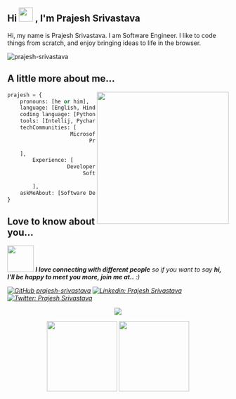 <h2> Hi <img src="https://user-images.githubusercontent.com/47695045/141738908-54f58465-27d5-4c9d-af00-1544f59acaaa.gif"height="32px" style="padding-top: 50px;"> , I'm Prajesh Srivastava</h2>


Hi, my name is Prajesh Srivastava. I am Software Engineer. I like to code things from scratch, and enjoy bringing ideas to life in the browser.

<img src="https://komarev.com/ghpvc/?username=prajesh-srivastava&label=Profile%20views&color=0e75b6&style=flat" alt="prajesh-srivastava" />


## A little more about me...
<img align='right' height="300" width="300" src="https://user-images.githubusercontent.com/47695045/141737760-0e663dc0-88b3-41a2-a8a7-ddb44c4582b9.gif">

```Python
prajesh = {
	pronouns: [he or him],
	language: [English, Hindi]
	coding language: [Python, C, JavaScript],
	tools: [Intellij, Pycharm, VS Code, Andriod Studio, Jira],
	techCommunities: [
                    Microsoft Learn Student Ambassador,
                          President at Pi Club, GLAU,
                               Coding Block Ambassadors
	],
        Experience: [
                   Developer at JUSPAY  --Present ,
                        Software Engineering Intern at Springworks,
                              Python Development Intern at Cppsecrects
        ],
	askMeAbout: [Software Development, Python Development]
}
```
## Love to know about you...
<img src="https://media.giphy.com/media/LnQjpWaON8nhr21vNW/giphy.gif" width="60"> <em><b>I love connecting with different people</b> so if you want to say <b>hi, I'll be happy to meet you more, join me at..</b> :)
	
[![GitHub prajesh-srivastava](https://img.shields.io/github/followers/prajesh-srivastava?label=follow&style=social)](https://github.com/prajesh-srivastava)
[![Linkedin: Prajesh Srivastava](https://img.shields.io/badge/-PrajeshSrivastava-blue?style=flat-square&logo=Linkedin&logoColor=white&link=https://www.linkedin.com/in/prajeshsrivastava/)](https://www.linkedin.com/in/prajeshsrivastava/)
[![Twitter: Prajesh Srivastava](https://img.shields.io/twitter/follow/the_prajesh_?logo=twitter&color=0e75b6&style=flat)](https://twitter.com/the_prajesh_)


<p align="center">
<img align="" src="https://github-readme-streak-stats.herokuapp.com?user=prajesh-srivastava&theme=neon-dark"/>
</p>

<p align="center">
  <img height= "160px" src="https://github-readme-stats.vercel.app/api?username=prajesh-srivastava&&show_icons=true&title_color=ff0066&icon_color=bb2acf&text_color=00ffff&bg_color=00001a" />
  <img height= "160px" src="https://github-readme-stats.vercel.app/api/top-langs/?username=prajesh-srivastava&title_color=ff0066&icon_color=bb2acf&text_color=00ffff&bg_color=00001a&layout=compact&hide=css" />
</p>


